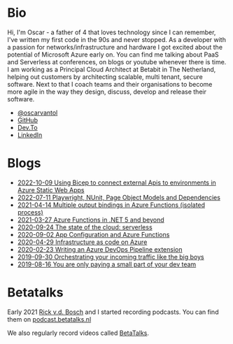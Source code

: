 # Bio

Hi, I'm Oscar - a father of 4 that loves technology since I can remember, I've written my first code in the 90s and never stopped. As a developer with a passion for networks/infrastructure and hardware I got excited about the potential of Microsoft Azure early on. You can find me talking about PaaS and Serverless at conferences, on blogs or youtube whenever there is time. I am working as a Principal Cloud Architect at Betabit in The Netherland, helping out customers by architecting scalable, multi tenant, secure software. Next to that I coach teams and their organisations to become more agile in the way they design, discuss, develop and release their software.

- [@oscarvantol](https://twitter.com/oscarvantol)
- [GitHub](https://github.com/oscarvantol)
- [Dev.To](https://dev.to/oscarvantol)
- [LinkedIn](https://www.linkedin.com/in/oscar-van-tol)


# Blogs
- [2022-10-09 Using Bicep to connect external Apis to environments in Azure Static Web Apps](blog-swa-bicep-linkedbackend.md)
- [2022-07-11 Playwright, NUnit, Page Object Models and Dependencies](blog-playwright.md)
- [2021-04-14 Multiple output bindings in Azure Functions (isolated process)](https://dev.to/oscarvantol/multiple-output-bindings-in-azure-functions-isolated-process-model-46ag)
- [2021-03-27 Azure Functions in .NET 5 and beyond](https://dev.to/oscarvantol/azure-functions-in-net-5-and-beyond-26d6)
- [2020-09-24 The state of the cloud: serverless](blog-serverless)
- [2020-09-02 App Configuration and Azure Functions](blog-app-configuration-and-azure-functions)
- [2020-04-29 Infrastructure as code on Azure](blog-infrastructure-as-code)
- [2020-02-23 Writing an Azure DevOps Pipeline extension](blog-azure-piplines)
- [2019-09-30 Orchestrating your incoming traffic like the big boys](blog-azure-front-door-service)
- [2019-08-16 You are only paying a small part of your dev team](blog-payback-time)

# Betatalks 

Early 2021 [Rick v.d. Bosch](https://www.rickvandenbosch.net/) and I started recording podcasts.
You can find them on [podcast.betatalks.nl](https://podcast.betatalks.nl)

We also regularly record videos called [BetaTalks](https://www.youtube.com/playlist?list=PLCLCtgDNNiJR_LDx6RT8X50VrKAH3_49B).
